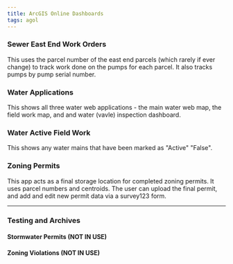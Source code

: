 ```yaml
---
title: ArcGIS Online Dashboards
tags: agol
---
```


### Sewer East End Work Orders

This uses the parcel number of the east end parcels (which rarely if ever change) to track work done on the pumps for each parcel. It also tracks pumps by pump serial number.

### Water Applications

This shows all three water web applications - the main water web map, the field work map, and and water (vavle) inspection dashboard.

### Water Active Field Work

This shows any water mains that have been marked as "Active" "False".

### Zoning Permits

This app acts as a final storage location for completed zoning permits. It uses parcel numbers and centroids. The user can upload the final permit, and add and edit new permit data via a survey123 form.

---

### Testing and Archives

#### Stormwater Permits (NOT IN USE)

#### Zoning Violations (NOT IN USE)
